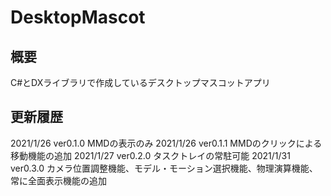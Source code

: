 # DesktopMascot

## 概要
C#とDXライブラリで作成しているデスクトップマスコットアプリ

## 更新履歴
2021/1/26 ver0.1.0 MMDの表示のみ
2021/1/26 ver0.1.1 MMDのクリックによる移動機能の追加
2021/1/27 ver0.2.0 タスクトレイの常駐可能
2021/1/31 ver0.3.0 カメラ位置調整機能、モデル・モーション選択機能、物理演算機能、常に全面表示機能の追加